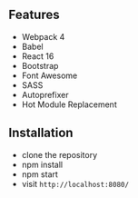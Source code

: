 
## Features

* Webpack 4
* Babel
* React 16
* Bootstrap
* Font Awesome
* SASS
* Autoprefixer
* Hot Module Replacement

## Installation

* clone the repository
* npm install
* npm start
* visit `http://localhost:8080/`
